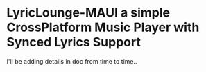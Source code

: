 # LyricLounge-MAUI a simple CrossPlatform Music Player with Synced Lyrics Support

I'll be adding details in doc from time to time..
